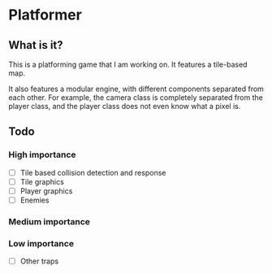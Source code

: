 # Platformer
## What is it?
This is a platforming game that I am working on.  It
features a tile-based map.

It also features a modular engine, with different components
separated from each other.  For example, the camera class is 
completely separated from the player class, and the player class
does not even know what a pixel is.

## Todo
### High importance

- [ ] Tile based collision detection and response
- [ ] Tile graphics
- [ ] Player graphics
- [ ] Enemies
### Medium importance
### Low importance
- [ ] Other traps
